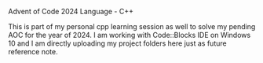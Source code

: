Advent of Code 2024
Language - C++

This is part of my personal cpp learning session as well to solve my pending AOC for the year of 2024.
I am working with Code::Blocks IDE on Windows 10 and I am directly uploading my project folders here just as future reference note.
